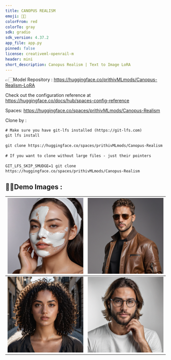 ```yaml
---
title: CANOPUS REALISM
emoji: 🧒🏻
colorFrom: red
colorTo: gray
sdk: gradio
sdk_version: 4.37.2
app_file: app.py
pinned: false
license: creativeml-openrail-m
header: mini
short_description: Canopus Realism | Text to Image LoRA
---
```


👉🏻Model Repository : https://huggingface.co/prithivMLmods/Canopus-Realism-LoRA

Check out the configuration reference at https://huggingface.co/docs/hub/spaces-config-reference


Spaces: https://huggingface.co/spaces/prithivMLmods/Canopus-Realism

Clone by : 

    # Make sure you have git-lfs installed (https://git-lfs.com)
    git lfs install
    
    git clone https://huggingface.co/spaces/prithivMLmods/Canopus-Realism
    
    # If you want to clone without large files - just their pointers
    
    GIT_LFS_SKIP_SMUDGE=1 git clone https://huggingface.co/spaces/prithivMLmods/Canopus-Realism


## 🧒🏻Demo Images : 

| ![Image 1](assets/A.png) | ![Image 2](assets/B.png) |
|-------------------------|-------------------------|
| ![Image 3](assets/C.png) | ![Image 4](assets/D.png) |



